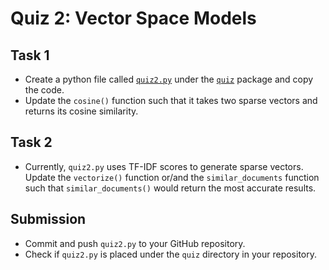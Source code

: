 # Quiz 2: Vector Space Models

## Task 1

* Create a python file called [`quiz2.py`](../../src/quiz/quiz2.py) under the [`quiz`](../../src/quiz/) package and copy the code.
* Update the `cosine()` function such that it takes two sparse vectors and returns its cosine similarity.

## Task 2

* Currently, `quiz2.py` uses TF-IDF scores to generate sparse vectors. Update the `vectorize()` function or/and the `similar_documents` function such that `similar_documents()` would return the most accurate results. 

## Submission

* Commit and push `quiz2.py` to your GitHub repository.
* Check if `quiz2.py` is placed under the `quiz` directory in your repository.
